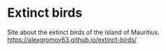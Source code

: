 # Extinct birds
Site about the extinct birds of the island of Mauritius. <br>
https://alexgromov63.github.io/extinct-birds/
